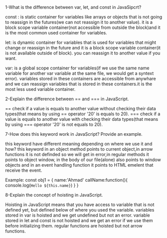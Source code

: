 1-What is the difference between var, let, and const in JavaSipcrt?

const : is static container for variables like arrays or objects that is not going to reassign in the futures(we can not reassign it to another value). it is a block scope variable container(not accessible from outside the block)and it is the most common used container for variables.

let: is dynamic container for variables that is used for variables that might change or reassign in the future and it is a block scope variable container(it is not available outside of block).
you can reassign it to another value if you want.

var: is a global scope container for variables(if we use the same name variable for another var variable at the same file, we would get a syntext error). variables stored in these containers are accessible from anywhare and we can reassign variables that is stored in these containers.it is the most less used variable container.

2-Explain the difference between == and === in JavaScript.

 == check if a value is equals to another value without checking their data types(that means by using == operator '20' is equals to 20).
 === check if a value is equals to another value with checking their data types(that means by using === operator '20' is not equals to 20).

 7-How does this keyword work in JavaScript? Provide an example.

 this keyword have different meaning depending on where we use it and how?
 this keyword in an object method points to current object,in arrow functions it is not definded so we will get in error,in regular methods it points to object window, in the body of our file(alone) also points to window objects and in an event handling function it points to HTML emelent that receive the event.

Example:
 const obj1 = {
    name:'Ahmad'
    callName:function(){
        console.log(`Hello ${this.name}`)
    }
 }

 8-Explain the concept of hoisting in JavaScript.
 
 Hoisting in JavaScript means that you have access to variable that is not defined yet, but defined below of where you used the variable.
 variables stored in var is hoisted and we get undefined but not an error.
 variable stored in let and const is not hoisted and we get an error if we use them before initializing them.
 regular functions are hoisted but not arrow functions.
 